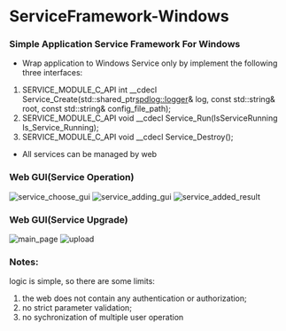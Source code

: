 # ServiceFramework-Windows
### Simple Application Service Framework For Windows

* Wrap application to Windows Service only by implement the following three interfaces:

1. SERVICE_MODULE_C_API int __cdecl Service_Create(std::shared_ptr<spdlog::logger>& log, const std::string& root, const std::string& config_file_path);
2. SERVICE_MODULE_C_API void __cdecl Service_Run(IsServiceRunning Is_Service_Running);
3. SERVICE_MODULE_C_API void __cdecl Service_Destroy();

* All services can be managed by web

### Web GUI(Service Operation)
![service_choose_gui](https://user-images.githubusercontent.com/4556201/94521870-510fb800-0261-11eb-8bfe-5f73013e0118.png)
![service_adding_gui](https://user-images.githubusercontent.com/4556201/94521888-55d46c00-0261-11eb-9280-a0f2bc5b3b13.png)
![service_added_result](https://user-images.githubusercontent.com/4556201/94521900-5a008980-0261-11eb-9d72-aa02b4ebe23a.png)

### Web GUI(Service Upgrade)
![main_page](https://user-images.githubusercontent.com/4556201/95555149-f128c680-0a43-11eb-93cb-abd5a4bcc95a.png)
![upload](https://user-images.githubusercontent.com/4556201/95555169-f84fd480-0a43-11eb-861a-4112dd2b1c48.png)

### Notes:
logic is simple, so there are some limits:
1. the web does not contain any authentication or authorization;
2. no strict parameter validation;
3. no sychronization of multiple user operation

